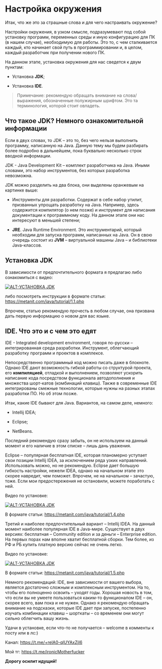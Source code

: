 # Настройка окружения

Итак, что же это за страшные слова и для чего настраивать окружение?

Настройки окружения, в узком смысле, подразумевают под собой установку программ, переменных среды и иную конфигурацию
для ПК (в нашем случае), необходимую для работы. Это то, с чем сталкивается каждый, кто начинает свой путь в
программировании и, в целом, каждый разработчик при получении нового ПК.

На данном этапе, установка окружения для нас сведется к двум пунктам:

* Установка **JDK**;

* Установка **IDE**.

>Примечание: рекомендую обращать внимание на слова/выражения, обозначенные полужирным шрифтом.
Это та терминология, которой стоит овладеть.

## Что такое JDK? Немного ознакомительной информации
Если в двух словах, то JDK – это то, без чего нельзя выполнить программу, написанную на Java. Данную тему мы будем
разбирать более подробно в дальнейшем, пока буквально несколько строк вводной информации.

JDK - Java Development Kit – комплект разработчика на Java. Иными словами, это набор инструментов, без которых
разработка невозможна.

JDK можно разделить на два блока, они выделены оранжевым на картинке выше:
* Инструменты для разработки. Содержат в себе набор утилит, призванных упрощать разработку на Java. Например, здесь
содержится компилятор (о нем позже) и инструмент для написания документации к программному коду. На данном этапе они
нас интересуют в меньшей степени;

* **JRE**. Java Runtime Environment. Это инструментарий, который необходим для запуска программ, написанных на Java.
Он в свою очередь состоит из **JVM** – виртуальной машины Java – и библиотеки Java-классов.

## Установка JDK
В зависимости от предпочтительного формата я предлагаю либо ознакомиться с видео:

[![ALT-УСТАНОВКА JDK](http://img.youtube.com/vi/uXMTq81jG7Y/0.jpg)](http://www.youtube.com/watch?v=uXMTq81jG7Y)

либо посмотреть инструкции в формате статьи: https://metanit.com/java/tutorial/1.1.php

Впрочем, статью рекомендую прочесть в любом случае, она призвана дать первую информацию о новом для вас языке.

## IDE. Что это и с чем это едят

IDE - Integrated development environment, говоря по-русски – интегрированная среда разработки. Инструмент, облегчающий
разработку программ и проектов в комплексе.

Непосредственно программный код можно писать даже в блокноте. Однако IDE дают возможность гибкой работы со структурой
проекта, его **компиляцией**, отладкой и выполнением, позволяют ускорить написание кода посредством функционала
автодополнения и множества шорт-катов (комбинаций клавиш). Также в современные IDE интегрированы смежные технологии,
которые нужны на разных этапах разработки ПО. Но об этом позже.

Итак, какие IDE бывают для Java. Вариантов, на самом деле, немного:

* Intellij IDEA;

* Eclipse;

* NetBeans.

Последний рекомендую сразу забыть, он не используем на данный момент и его наличие в этом списке – лишь дань уважения.

Eclipse – популярная бесплатная IDE, которая планомерно уступает свои позиции Intellij IDEA,
за исключением ряда узких направлений. Использовать можно, но не рекомендую. Eclipse дает большую
гибкость настройки, нежели IDEA, однако на начальном этапе это скорее навредит, чем поможет. Впрочем, не на начальном
– зачастую, тоже. Если мои предостережения не остановили, можете поработать с ней.

Видео по установке:

[![ALT-УСТАНОВКА JDK](http://img.youtube.com/vi/JuHACj_a0Rw/0.jpg)](http://www.youtube.com/watch?v=JuHACj_a0Rw)


В формате статьи: https://metanit.com/java/tutorial/1.4.php

Третий и наиболее предпочтительный вариант – Intellij IDEA. На данный момент наиболее популярная IDE в Java-мире.
Существует в двух версиях: бесплатная – Community edition и за деньги – Enterprise edition. На первых порах нам вполне
хватит бесплатной сборки. Тем более, из РФ и РБ купить платную версию сейчас не очень легко.

Видео по установке:

[![ALT-УСТАНОВКА JDK](http://img.youtube.com/vi/tSTvCyqeeYY/0.jpg)](http://www.youtube.com/watch?v=tSTvCyqeeYY)


В формате статьи: https://metanit.com/java/tutorial/1.5.php

Немного рекомендаций: IDE, вне зависимости от вашего выбора, является достаточно сложным и комплексным инструментом.
На то, чтобы его полноценно освоить – уходят годы. Хорошая новость в том, что если вы не умеете пользоваться каким-то
функционалом IDE – он, скорее всего, вам пока и не нужен. Однако я рекомендую обращать внимание на подсказки, которые
IDE дает при запуске, постепенно изучать комбинации клавиш – шорткаты – со временем они могут сильно облегчить вашу
жизнь.

Удачи в установке, если что-то не получается – welcome в комменты к посту или в лс:)

Канал: https://t.me/+relA0-qlUYAxZjI6

Мой тг: https://t.me/ironicMotherfucker

**Дорогу осилит идущий!**
